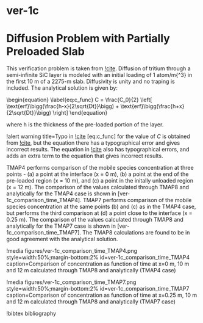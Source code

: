 # ver-1c

# Diffusion Problem with Partially Preloaded Slab

This verification problem is taken from [!cite](ambrosek2008verification,longhurst1992verification). Diffusion of tritium through a semi-infinite SiC layer is modeled with an initial
loading of 1 atom/m{^3} in the first 10 m of a 2275-m slab. Diffusivity is unity
and no traping is included. The analytical solution is given by:

\begin{equation}
\label{eq:c_func}
C = \frac{C_0}{2} \left[ \text{erf}\bigg(\frac{h-x}{2\sqrt{Dt}}\bigg) +
\text{erf}\bigg(\frac{h+x}{2\sqrt{Dt}}\bigg)  \right]
\end{equation}

where h is the thickness of the pre-loaded portion of the layer.

!alert warning title=Typo in [!cite](ambrosek2008verification,longhurst1992verification)
[eq:c_func] for the value of $C$ is obtained from [!cite](ambrosek2008verification), but the equation there has a typographical error and gives incorrect results. The equation in [!cite](longhurst1992verification) also has typographical errors, and adds an extra term to the equation that gives incorrect results.

TMAP4 performs comparison of the mobile species concentration at three points - (a) a point at the interface (x = 0 m), (b) a point at the end of the pre-loaded region (x = 10 m), and (c) a point in the initally unloaded region (x = 12 m). The comparison of the values calculated through TMAP8 and analytically for the TMAP4 case is shown in
[ver-1c_comparison_time_TMAP4]. TMAP7 performs comparison of the mobile species concentration at the same points (b) and (c) as in the TMAP4 case, but performs the third comparison at (d) a point close to the interface (x = 0.25 m). The comparison of the values calculated through TMAP8 and analytically for the TMAP7 case is shown in
[ver-1c_comparison_time_TMAP7]. The TMAP8 calculations are found to be in good agreement with the analytical solution.

!media figures/ver-1c_comparison_time_TMAP4.png
    style=width:50%;margin-bottom:2%
    id=ver-1c_comparison_time_TMAP4
    caption=Comparison of concentration as function of time at x\=0 m, 10 m and 12 m
    calculated through TMAP8 and analytically (TMAP4 case)

!media figures/ver-1c_comparison_time_TMAP7.png
    style=width:50%;margin-bottom:2%
    id=ver-1c_comparison_time_TMAP7
    caption=Comparison of concentration as function of time at x\=0.25 m, 10 m and 12 m
    calculated through TMAP8 and analytically (TMAP7 case)

!bibtex bibliography
